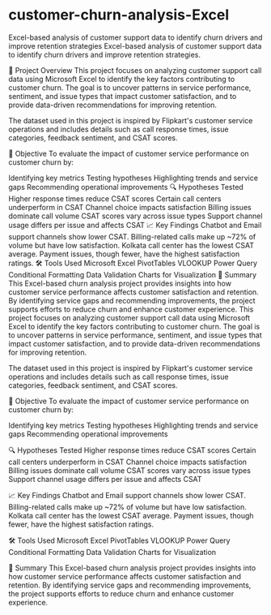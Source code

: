 # customer-churn-analysis-Excel
Excel-based analysis of customer support data to identify churn drivers and improve retention strategies
Excel-based analysis of customer support data to identify churn drivers and improve retention strategies.

📌 Project Overview
This project focuses on analyzing customer support call data using Microsoft Excel to identify the key factors contributing to customer churn. The goal is to uncover patterns in service performance, sentiment, and issue types that impact customer satisfaction, and to provide data-driven recommendations for improving retention.

The dataset used in this project is inspired by Flipkart's customer service operations and includes details such as call response times, issue categories, feedback sentiment, and CSAT scores.

🎯 Objective
To evaluate the impact of customer service performance on customer churn by:

Identifying key metrics
Testing hypotheses
Highlighting trends and service gaps
Recommending operational improvements
🔍 Hypotheses Tested
Higher response times reduce CSAT scores
Certain call centers underperform in CSAT
Channel choice impacts satisfaction
Billing issues dominate call volume
CSAT scores vary across issue types
Support channel usage differs per issue and affects CSAT
📈 Key Findings
Chatbot and Email support channels show lower CSAT.
Billing-related calls make up ~72% of volume but have low satisfaction.
Kolkata call center has the lowest CSAT average.
Payment issues, though fewer, have the highest satisfaction ratings.
🛠 Tools Used
Microsoft Excel
PivotTables
VLOOKUP
Power Query
Conditional Formatting
Data Validation
Charts for Visualization
📌 Summary
This Excel-based churn analysis project provides insights into how customer service performance affects customer satisfaction and retention. By identifying service gaps and recommending improvements, the project supports efforts to reduce churn and enhance customer experience.
This project focuses on analyzing customer support call data using Microsoft Excel to identify the key factors contributing to customer churn. The goal is to uncover patterns in service performance, sentiment, and issue types that impact customer satisfaction, and to provide data-driven recommendations for improving retention.

The dataset used in this project is inspired by Flipkart's customer service operations and includes details such as call response times, issue categories, feedback sentiment, and CSAT scores.

🎯 Objective
To evaluate the impact of customer service performance on customer churn by:

Identifying key metrics
Testing hypotheses
Highlighting trends and service gaps
Recommending operational improvements

🔍 Hypotheses Tested
Higher response times reduce CSAT scores
Certain call centers underperform in CSAT
Channel choice impacts satisfaction
Billing issues dominate call volume
CSAT scores vary across issue types
Support channel usage differs per issue and affects CSAT

📈 Key Findings
Chatbot and Email support channels show lower CSAT.
Billing-related calls make up ~72% of volume but have low satisfaction.
Kolkata call center has the lowest CSAT average.
Payment issues, though fewer, have the highest satisfaction ratings.

🛠 Tools Used
Microsoft Excel
PivotTables
VLOOKUP
Power Query
Conditional Formatting
Data Validation
Charts for Visualization

📌 Summary
This Excel-based churn analysis project provides insights into how customer service performance affects customer satisfaction and retention. By identifying service gaps and recommending improvements, the project supports efforts to reduce churn and enhance customer experience.
